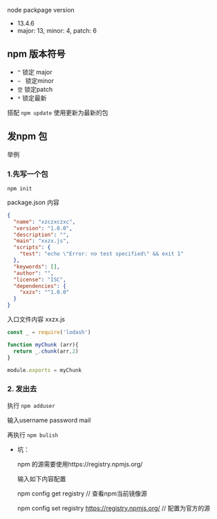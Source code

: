 node packpage version

- 13.4.6
- major: 13, minor: 4, patch: 6

## npm 版本符号

- `^` 锁定 major
- `~ ` 锁定minor
- `空` 锁定patch
- `*` 锁定最新

搭配 `npm update` 使用更新为最新的包



## 发npm 包

举例

### 1.先写一个包

`npm init`

package.json 内容

```json
{
  "name": "xzczxczxc",
  "version": "1.0.0",
  "description": "",
  "main": "xxzx.js",
  "scripts": {
    "test": "echo \"Error: no test specified\" && exit 1"
  },
  "keywords": [],
  "author": "",
  "license": "ISC",
  "dependencies": {
    "xxzx": "^1.0.0"
  }
}
```

入口文件内容 xxzx.js

```js
const _ = require('lodash')

function myChunk (arr){
  return _.chunk(arr,2)
}

module.exports = myChunk
```

### 2. 发出去

执行 `npm adduser`

输入username password mail

再执行 `npm bulish`

- 坑：

  npm 的源需要使用https://registry.npmjs.org/

  输入如下内容配置

  npm config get registry // 查看npm当前镜像源

  npm config set registry https://registry.npmjs.org/ // 配置为官方的源